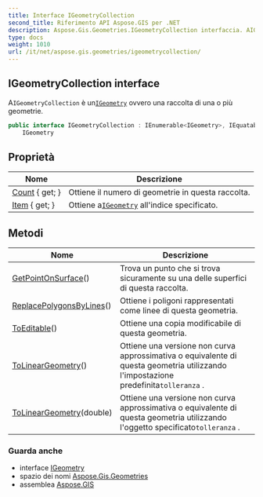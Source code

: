 ```yaml
---
title: Interface IGeometryCollection
second_title: Riferimento API Aspose.GIS per .NET
description: Aspose.Gis.Geometries.IGeometryCollection interfaccia. AIGeometryCollection è unIGeometry ovvero una raccolta di una o più geometrie.
type: docs
weight: 1010
url: /it/net/aspose.gis.geometries/igeometrycollection/
---
```

## IGeometryCollection interface

A`IGeometryCollection` è un[`IGeometry`](../igeometry/) ovvero una raccolta di una o più geometrie.

```csharp
public interface IGeometryCollection : IEnumerable<IGeometry>, IEquatable<IGeometryCollection>, 
    IGeometry
```

## Proprietà

| Nome | Descrizione |
| --- | --- |
| [Count](../../aspose.gis.geometries/igeometrycollection/count/) { get; } | Ottiene il numero di geometrie in questa raccolta. |
| [Item](../../aspose.gis.geometries/igeometrycollection/item/) { get; } | Ottiene a[`IGeometry`](../igeometry/) all'indice specificato. |

## Metodi

| Nome | Descrizione |
| --- | --- |
| [GetPointOnSurface](../../aspose.gis.geometries/igeometrycollection/getpointonsurface/)() | Trova un punto che si trova sicuramente su una delle superfici di questa raccolta. |
| [ReplacePolygonsByLines](../../aspose.gis.geometries/igeometrycollection/replacepolygonsbylines/)() | Ottiene i poligoni rappresentati come linee di questa geometria. |
| [ToEditable](../../aspose.gis.geometries/igeometrycollection/toeditable/)() | Ottiene una copia modificabile di questa geometria. |
| [ToLinearGeometry](../../aspose.gis.geometries/igeometrycollection/tolineargeometry/#tolineargeometry)() | Ottiene una versione non curva approssimativa o equivalente di questa geometria utilizzando l'impostazione predefinita`tolleranza` . |
| [ToLinearGeometry](../../aspose.gis.geometries/igeometrycollection/tolineargeometry/#tolineargeometry_1)(double) | Ottiene una versione non curva approssimativa o equivalente di questa geometria utilizzando l'oggetto specificato`tolleranza` . |

### Guarda anche

* interface [IGeometry](../igeometry/)
* spazio dei nomi [Aspose.Gis.Geometries](../../aspose.gis.geometries/)
* assemblea [Aspose.GIS](../../)


